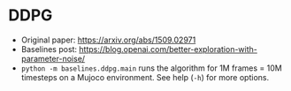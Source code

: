 # DDPG

- Original paper: https://arxiv.org/abs/1509.02971
- Baselines post: https://blog.openai.com/better-exploration-with-parameter-noise/
- `python -m baselines.ddpg.main` runs the algorithm for 1M frames = 10M timesteps on a Mujoco environment. See help (`-h`) for more options.
